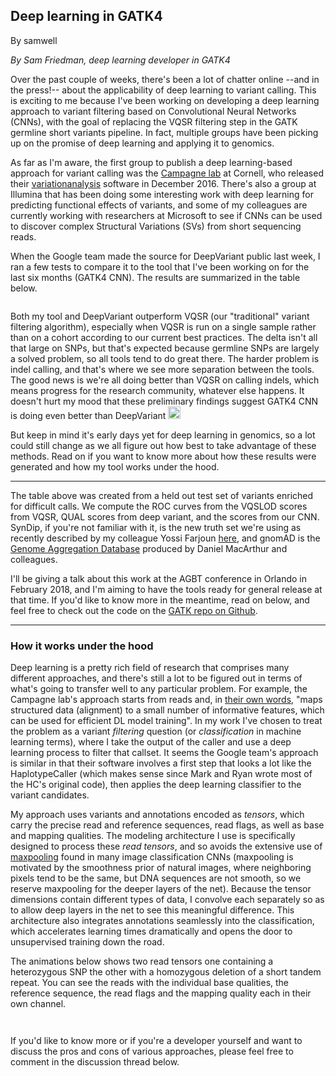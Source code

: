 ## Deep learning in GATK4

By samwell

<p><em>By Sam Friedman, deep learning developer in GATK4</em></p>

<p>Over the past couple of weeks, there's been a lot of chatter online --and in the press!-- about the applicability of deep learning to variant calling. This is exciting to me because I've been working on developing a deep learning approach to variant filtering based on Convolutional Neural Networks (CNNs), with the goal of replacing the VQSR filtering step in the GATK germline short variants pipeline. In fact, multiple groups have been picking up on the promise of deep learning and applying it to genomics.</p>

<p>As far as I'm aware, the first group to publish a deep learning-based approach for variant calling was the <a rel="nofollow" href="http://campagnelab.org">Campagne lab</a> at Cornell, who released their <a rel="nofollow" href="https://github.com/CampagneLaboratory/variationanalysis">variationanalysis</a> software in December 2016. There's also a group at Illumina that has been doing some interesting work with deep learning for predicting functional effects of variants, and some of my colleagues are currently working with researchers at Microsoft to see if CNNs can be used to discover complex Structural Variations (SVs) from short sequencing reads.</p>

<p>When the Google team made the source for DeepVariant public last week, I ran a few tests to compare it to the tool that I've been working on for the last six months (GATK4 CNN). The results are summarized in the table below.</p>

<p><img src="https://us.v-cdn.net/5019796/uploads/editor/c8/bvb8f6olfgm0.png" alt="" title="Comparison of VQSR, DeepVariant and GATK4 CNN" class="embedImage-img importedEmbed-img"></img></p>

<p>Both my tool and DeepVariant outperform VQSR (our "traditional" variant filtering algorithm), especially when VQSR is run on a single sample rather than on a cohort according to our current best practices. The delta isn't all that large on SNPs, but that's expected because germline SNPs are largely a solved problem, so all tools tend to do great there. The harder problem is indel calling, and that's where we see more separation between the tools. The good news is we're all doing better than VQSR on calling indels, which means progress for the research community, whatever else happens. It doesn't hurt my mood that these preliminary findings suggest GATK4 CNN is doing even better than DeepVariant <img class="emoji" src="https://gatkforums.broadinstitute.org/resources/emoji/smile.png" title=":)" alt=":)" height="20"></img></p>

<p>But keep in mind it's early days yet for deep learning in genomics, so a lot could still change as we all figure out how best to take advantage of these methods. Read on if you want to know more about how these results were generated and how my tool works under the hood.</p>

<hr></hr><p>The table above was created from a held out test set of variants enriched for difficult calls.  We compute the ROC curves from the VQSLOD scores from VQSR, QUAL scores from deep variant, and the scores from our CNN. SynDip, if you're not familiar with it, is the new truth set we're using as recently described by my colleague Yossi Farjoun <a rel="nofollow" href="https://software.broadinstitute.org/gatk/blog?id=10912">here</a>, and gnomAD is the <a rel="nofollow" href="http://gnomad.broadinstitute.org/">Genome Aggregation Database</a> produced by Daniel MacArthur and colleagues.</p>

<p>I'll be giving a talk about this work at the AGBT conference in Orlando in February 2018, and I'm aiming to have the tools ready for general release at that time. If you'd like to know more in the meantime, read on below, and feel free to check out the code on the <a rel="nofollow" href="https://github.com/broadinstitute/gatk/blob/master/src/main/java/org/broadinstitute/hellbender/tools/walkers/vqsr/CNNScoreVariants.java">GATK repo on Github</a>.</p>

<hr></hr><h3>How it works under the hood</h3>

<p>Deep learning is a pretty rich field of research that comprises many different approaches, and there's still a lot to be figured out in terms of what's going to transfer well to any particular problem. For example, the Campagne lab's approach starts from reads and, in <a rel="nofollow" href="http://campagnelab.org/interested-in-calling-genotypes-with-deep-learning/">their own words</a>, "maps structured data (alignment) to a small number of informative features, which can be used for efficient DL model training". In my work I've chosen to treat the problem as a variant <em>filtering</em> question (or <em>classification</em> in machine learning terms), where I take the output of the caller and use a deep learning process to filter that callset. It seems the Google team's approach is similar in that their software involves a first step that looks a lot like the HaplotypeCaller (which makes sense since Mark and Ryan wrote most of the HC's original code), then applies the deep learning classifier to the variant candidates.</p>

<p>My approach uses variants and annotations encoded as <em>tensors</em>, which carry the precise read and reference sequences, read flags, as well as base and mapping qualities. The modeling architecture I use is specifically designed to process these <em>read tensors</em>, and so avoids the extensive use of <a rel="nofollow" href="https://en.wikipedia.org/wiki/Convolutional_neural_network#Pooling">maxpooling</a> found in many image classification CNNs (maxpooling is motivated by the smoothness prior of natural images, where neighboring pixels tend to be the same, but DNA sequences are not smooth, so we reserve maxpooling for the deeper layers of the net). Because the tensor dimensions contain different types of data, I convolve each separately so as to allow deep layers in the net to see this meaningful difference. This architecture also integrates annotations seamlessly into the classification, which accelerates learning times dramatically and opens the door to unsupervised training down the road.</p>

<p>The animations below shows two read tensors one containing a heterozygous SNP the other with a homozygous deletion of a short tandem repeat.  You can see the reads with the individual base qualities, the reference sequence, the read flags and the mapping quality each in their own channel.</p>

<p><img src="https://us.v-cdn.net/5019796/uploads/editor/mm/ta0dz9pwctre.gif" alt="" title="" class="embedImage-img importedEmbed-img"></img></p>

<p><img src="https://us.v-cdn.net/5019796/uploads/editor/nj/1a5nahsm30yq.gif" alt="" title="" class="embedImage-img importedEmbed-img"></img></p>

<p>If you'd like to know more or if you're a developer yourself and want to discuss the pros and cons of various approaches, please feel free to comment in the discussion thread below.</p>
